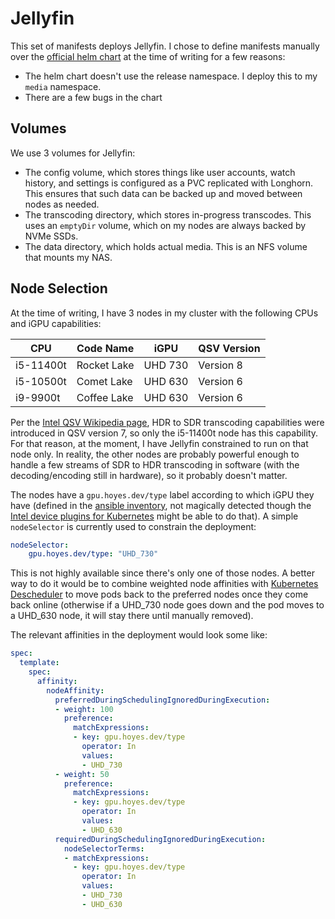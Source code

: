 # Jellyfin

This set of manifests deploys Jellyfin. I chose to define manifests manually over the [official helm chart](https://github.com/jellyfin/jellyfin-helm/tree/master/charts/jellyfin) at the time of writing for a few reasons:

- The helm chart doesn't use the release namespace. I deploy this to my `media` namespace.
- There are a few bugs in the chart

## Volumes

We use 3 volumes for Jellyfin:

- The config volume, which stores things like user accounts, watch history, and settings is configured as a PVC replicated with Longhorn. This ensures that such data can be backed up and moved between nodes as needed.
- The transcoding directory, which stores in-progress transcodes. This uses an `emptyDir` volume, which on my nodes are always backed by NVMe SSDs.
- The data directory, which holds actual media. This is an NFS volume that mounts my NAS.

## Node Selection

At the time of writing, I have 3 nodes in my cluster with the following CPUs and iGPU capabilities:

| CPU       | Code Name   | iGPU    | QSV Version |
|-----------|-------------|---------|-------------|
| i5-11400t | Rocket Lake | UHD 730 | Version 8   |
| i5-10500t | Comet Lake  | UHD 630 | Version 6   |
| i9-9900t  | Coffee Lake | UHD 630 | Version 6   |

Per the [Intel QSV Wikipedia page](https://en.wikipedia.org/wiki/Intel_Quick_Sync_Video), HDR to SDR transcoding capabilities were introduced in QSV version 7, so only the i5-11400t node has this capability. For that reason, at the moment, I have Jellyfin constrained to run on that node only. In reality, the other nodes are probably powerful enough to handle a few streams of SDR to HDR transcoding in software (with the decoding/encoding still in hardware), so it probably doesn't matter.

The nodes have a `gpu.hoyes.dev/type` label according to which iGPU they have (defined in the [ansible inventory](/ansible/inventory/inventory.yaml), not magically detected though the [Intel device plugins for Kubernetes](https://github.com/intel/intel-device-plugins-for-kubernetes) might be able to do that). A simple `nodeSelector` is currently used to constrain the deployment:

```yaml
nodeSelector:
    gpu.hoyes.dev/type: "UHD_730"
```

This is not highly available since there's only one of those nodes. A better way to do it would be to combine weighted node affinities with [Kubernetes Descheduler](https://github.com/kubernetes-sigs/descheduler) to move pods back to the preferred nodes once they come back online (otherwise if a UHD_730 node goes down and the pod moves to a UHD_630 node, it will stay there until manually removed).

The relevant affinities in the deployment would look some like:

```yaml
spec:
  template:
    spec:
      affinity:
        nodeAffinity:
          preferredDuringSchedulingIgnoredDuringExecution:
          - weight: 100
            preference:
              matchExpressions:
              - key: gpu.hoyes.dev/type
                operator: In
                values:
                - UHD_730
          - weight: 50
            preference:
              matchExpressions:
              - key: gpu.hoyes.dev/type
                operator: In
                values:
                - UHD_630
          requiredDuringSchedulingIgnoredDuringExecution:
            nodeSelectorTerms:
            - matchExpressions:
              - key: gpu.hoyes.dev/type
                operator: In
                values:
                - UHD_730
                - UHD_630
```
